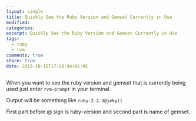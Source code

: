 ```yaml
---
layout: single
title: Quickly See the Ruby Version and Gemset Currently in Use
modified:
categories:
excerpt: Quickly See the Ruby Version and Gemset Currently in Use
tags:
  - ruby
  - rvm
comments: true
share: true
date: 2015-10-15T17:28:44+05:45
---
```


When you want to see the ruby version and gemset that is currently being used just enter `rvm-prompt` in your terminal.

Output will be something like `ruby-2.2.3@jekyll`

First part before @ sign is ruby-version and second part is name of gemset.